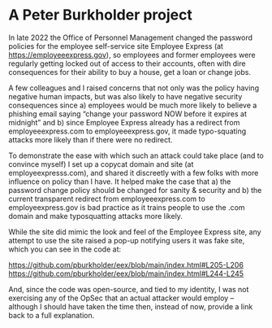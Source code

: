 # A Peter Burkholder project


In late 2022 the Office of Personnel Management changed the password policies for the employee self-service site Employee Express (at https://employeeexpress.gov), so employees and former employees were regularly getting locked out of access to their accounts, often with dire consequences for their ability to buy a house, get a loan or change jobs. 

A few colleagues and I raised concerns that not only was the policy having negative human impacts, but was also likely to have negative security consequences since a) employees would be much more likely to believe a phishing email saying “change your password NOW before it expires at midnight” and b) since Employee Express already has a redirect from employeeexpress.com to employeeexpress.gov, it made typo-squating attacks more likely than if there were no redirect. 

To demonstrate the ease with which such an attack could take place (and to convince myself) I set up a copycat domain and site (at employeexpresss.com), and shared it discreetly with a few folks with more influence on policy than I have. It helped make the case that a) the password change policy should be changed for sanity & security and b) the current transparent redirect from employeeexpress.com to employeexpress.gov is bad practice as it trains people to use the .com domain and make typosquatting attacks more likely.

While the site did mimic the look and feel of the Employee Express site, any attempt to use the site raised a pop-up notifying users it was fake site, which you can see in the code at: 

https://github.com/pburkholder/eex/blob/main/index.html#L205-L206
https://github.com/pburkholder/eex/blob/main/index.html#L244-L245

And, since the code was open-source, and tied to my identity, I was not exercising any of the OpSec that an actual attacker would employ – although I should have taken the time then, instead of now, provide a link back to a full explanation.
